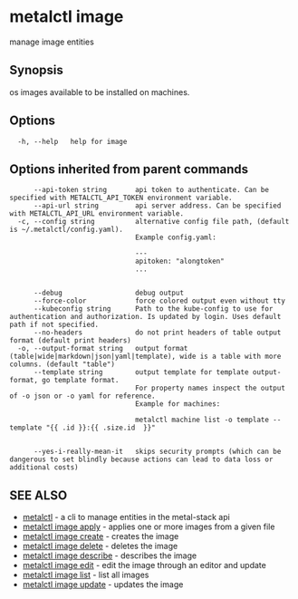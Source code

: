 # metalctl image

manage image entities

## Synopsis

os images available to be installed on machines.

## Options

```
  -h, --help   help for image
```

## Options inherited from parent commands

```
      --api-token string       api token to authenticate. Can be specified with METALCTL_API_TOKEN environment variable.
      --api-url string         api server address. Can be specified with METALCTL_API_URL environment variable.
  -c, --config string          alternative config file path, (default is ~/.metalctl/config.yaml).
                               Example config.yaml:
                               
                               ---
                               apitoken: "alongtoken"
                               ...
                               
                               
      --debug                  debug output
      --force-color            force colored output even without tty
      --kubeconfig string      Path to the kube-config to use for authentication and authorization. Is updated by login. Uses default path if not specified.
      --no-headers             do not print headers of table output format (default print headers)
  -o, --output-format string   output format (table|wide|markdown|json|yaml|template), wide is a table with more columns. (default "table")
      --template string        output template for template output-format, go template format.
                               For property names inspect the output of -o json or -o yaml for reference.
                               Example for machines:
                               
                               metalctl machine list -o template --template "{{ .id }}:{{ .size.id  }}"
                               
                               
      --yes-i-really-mean-it   skips security prompts (which can be dangerous to set blindly because actions can lead to data loss or additional costs)
```

## SEE ALSO

* [metalctl](metalctl.md)	 - a cli to manage entities in the metal-stack api
* [metalctl image apply](metalctl_image_apply.md)	 - applies one or more images from a given file
* [metalctl image create](metalctl_image_create.md)	 - creates the image
* [metalctl image delete](metalctl_image_delete.md)	 - deletes the image
* [metalctl image describe](metalctl_image_describe.md)	 - describes the image
* [metalctl image edit](metalctl_image_edit.md)	 - edit the image through an editor and update
* [metalctl image list](metalctl_image_list.md)	 - list all images
* [metalctl image update](metalctl_image_update.md)	 - updates the image

